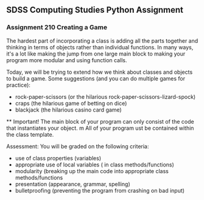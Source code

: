 ## SDSS Computing Studies Python Assignment
### Assignment 210 Creating a Game

The hardest part of incorporating a class is adding all the parts together and thinking in terms of objects rather than individual functions.  In many ways, it's a lot like making the jump from one large main block to making your program more modular and using function calls.

Today, we will be trying to extend how we think about classes and objects to build a game.  Some suggestions (and you can do multiple games for practice):

* rock-paper-scissors (or the hilarious rock-paper-scissors-lizard-spock)
* craps (the hilarious game of betting on dice)
* blackjack (the hilarious casino card game)

** Important!
The main block of your program can only consist of the code that instantiates your object. m All of your program ust be contained within the class template.

Assessment:
You will be graded on the following criteria:
* use of class properties (variables)
* appropriate use of local variables ( in class methods/functions)
* modularity (breaking up the main code into appropriate class methods/functions
* presentation (appearance, grammar, spelling)
* bulletproofing (preventing the program from crashing on bad input)
  
